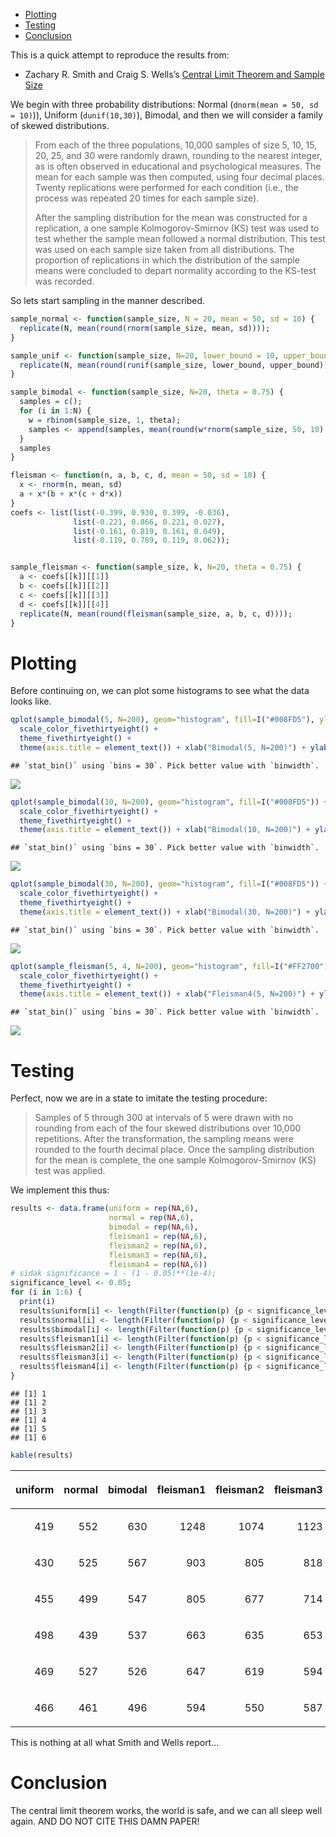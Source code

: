   - [Plotting](#plotting)
  - [Testing](#testing)
  - [Conclusion](#conclusion)

This is a quick attempt to reproduce the results from:

  - Zachary R. Smith and Craig S. Wells’s [Central Limit Theorem and
    Sample
    Size](https://www.umass.edu/remp/Papers/Smith&Wells_NERA06.pdf)

We begin with three probability distributions: Normal (`dnorm(mean = 50,
sd = 10)`)), Uniform (`dunif(10,30)`), Bimodal, and then we will
consider a family of skewed distributions.

> From each of the three populations, 10,000 samples of size 5, 10, 15,
> 20, 25, and 30 were randomly drawn, rounding to the nearest integer,
> as is often observed in educational and psychological measures. The
> mean for each sample was then computed, using four decimal places.
> Twenty replications were performed for each condition (i.e., the
> process was repeated 20 times for each sample size).
> 
> After the sampling distribution for the mean was constructed for a
> replication, a one sample Kolmogorov-Smirnov (KS) test was used to
> test whether the sample mean followed a normal distribution. This test
> was used on each sample size taken from all distributions. The
> proportion of replications in which the distribution of the sample
> means were concluded to depart normality according to the KS-test was
> recorded.

So lets start sampling in the manner described.

``` r
sample_normal <- function(sample_size, N = 20, mean = 50, sd = 10) {
  replicate(N, mean(round(rnorm(sample_size, mean, sd))));
}

sample_unif <- function(sample_size, N=20, lower_bound = 10, upper_bound = 30) {
  replicate(N, mean(round(runif(sample_size, lower_bound, upper_bound))))
}

sample_bimodal <- function(sample_size, N=20, theta = 0.75) {
  samples = c();
  for (i in 1:N) {
    w = rbinom(sample_size, 1, theta);
    samples <- append(samples, mean(round(w*rnorm(sample_size, 50, 10) + (1 - w)*rnorm(sample_size, 85, 10))));
  }
  samples
}

fleisman <- function(n, a, b, c, d, mean = 50, sd = 10) {
  x <- rnorm(n, mean, sd)
  a + x*(b + x*(c + d*x))
}
coefs <- list(list(-0.399, 0.930, 0.399, -0.036),
              list(-0.221, 0.866, 0.221, 0.027),
              list(-0.161, 0.819, 0.161, 0.049),
              list(-0.119, 0.789, 0.119, 0.062));


sample_fleisman <- function(sample_size, k, N=20, theta = 0.75) {
  a <- coefs[[k]][[1]]
  b <- coefs[[k]][[2]]
  c <- coefs[[k]][[3]]
  d <- coefs[[k]][[4]]
  replicate(N, mean(round(fleisman(sample_size, a, b, c, d))));
}
```

# Plotting

Before continuing on, we can plot some histograms to see what the data
looks
like.

``` r
qplot(sample_bimodal(5, N=200), geom="histogram", fill=I("#008FD5"), ylab="Bimodal(5, N=200)") +
  scale_color_fivethirtyeight() +
  theme_fivethirtyeight() +
  theme(axis.title = element_text()) + xlab("Bimodal(5, N=200)") + ylab("density")
```

    ## `stat_bin()` using `bins = 30`. Pick better value with `binwidth`.

![](2019-06-18-central-limit-theorem_files/figure-gfm/unnamed-chunk-53-1.png)<!-- -->

``` r
qplot(sample_bimodal(10, N=200), geom="histogram", fill=I("#008FD5")) +
  scale_color_fivethirtyeight() +
  theme_fivethirtyeight() +
  theme(axis.title = element_text()) + xlab("Bimodal(10, N=200)") + ylab("density")
```

    ## `stat_bin()` using `bins = 30`. Pick better value with `binwidth`.

![](2019-06-18-central-limit-theorem_files/figure-gfm/unnamed-chunk-54-1.png)<!-- -->

``` r
qplot(sample_bimodal(30, N=200), geom="histogram", fill=I("#008FD5")) +
  scale_color_fivethirtyeight() +
  theme_fivethirtyeight() +
  theme(axis.title = element_text()) + xlab("Bimodal(30, N=200)") + ylab("density")
```

    ## `stat_bin()` using `bins = 30`. Pick better value with `binwidth`.

![](2019-06-18-central-limit-theorem_files/figure-gfm/unnamed-chunk-55-1.png)<!-- -->

``` r
qplot(sample_fleisman(5, 4, N=200), geom="histogram", fill=I("#FF2700")) +
  scale_color_fivethirtyeight() +
  theme_fivethirtyeight() +
  theme(axis.title = element_text()) + xlab("Fleisman4(5, N=200)") + ylab("density")
```

    ## `stat_bin()` using `bins = 30`. Pick better value with `binwidth`.

![](2019-06-18-central-limit-theorem_files/figure-gfm/unnamed-chunk-56-1.png)<!-- -->

# Testing

Perfect, now we are in a state to imitate the testing procedure:

> Samples of 5 through 300 at intervals of 5 were drawn with no rounding
> from each of the four skewed distributions over 10,000 repetitions.
> After the transformation, the sampling means were rounded to the
> fourth decimal place. Once the sampling distribution for the mean is
> complete, the one sample Kolmogorov-Smirnov (KS) test was applied.

We implement this thus:

``` r
results <- data.frame(uniform = rep(NA,6),
                      normal = rep(NA,6),
                      bimodal = rep(NA,6),
                      fleisman1 = rep(NA,6),
                      fleisman2 = rep(NA,6),
                      fleisman3 = rep(NA,6),
                      fleisman4 = rep(NA,6))
# sidak significance = 1 - (1 - 0.05)**(1e-4);
significance_level <- 0.05;
for (i in 1:6) {
  print(i)
  results$uniform[i] <- length(Filter(function(p) {p < significance_level}, replicate(10000, shapiro.test(sample_unif(5*i))$p)))
  results$normal[i] <- length(Filter(function(p) {p < significance_level}, replicate(10000, shapiro.test(sample_normal(5*i))$p)))
  results$bimodal[i] <- length(Filter(function(p) {p < significance_level}, replicate(10000, shapiro.test(sample_bimodal(5*i))$p)))
  results$fleisman1[i] <- length(Filter(function(p) {p < significance_level}, replicate(10000, shapiro.test(sample_fleisman(5*i, 1))$p)))
  results$fleisman2[i] <- length(Filter(function(p) {p < significance_level}, replicate(10000, shapiro.test(sample_fleisman(5*i, 2))$p)))
  results$fleisman3[i] <- length(Filter(function(p) {p < significance_level}, replicate(10000, shapiro.test(sample_fleisman(5*i, 3))$p)))
  results$fleisman4[i] <- length(Filter(function(p) {p < significance_level}, replicate(10000, shapiro.test(sample_fleisman(5*i, 4))$p)))
}
```

    ## [1] 1
    ## [1] 2
    ## [1] 3
    ## [1] 4
    ## [1] 5
    ## [1] 6

``` r
kable(results)
```

<table>

<thead>

<tr>

<th style="text-align:right;">

uniform

</th>

<th style="text-align:right;">

normal

</th>

<th style="text-align:right;">

bimodal

</th>

<th style="text-align:right;">

fleisman1

</th>

<th style="text-align:right;">

fleisman2

</th>

<th style="text-align:right;">

fleisman3

</th>

<th style="text-align:right;">

fleisman4

</th>

</tr>

</thead>

<tbody>

<tr>

<td style="text-align:right;">

419

</td>

<td style="text-align:right;">

552

</td>

<td style="text-align:right;">

630

</td>

<td style="text-align:right;">

1248

</td>

<td style="text-align:right;">

1074

</td>

<td style="text-align:right;">

1123

</td>

<td style="text-align:right;">

1084

</td>

</tr>

<tr>

<td style="text-align:right;">

430

</td>

<td style="text-align:right;">

525

</td>

<td style="text-align:right;">

567

</td>

<td style="text-align:right;">

903

</td>

<td style="text-align:right;">

805

</td>

<td style="text-align:right;">

818

</td>

<td style="text-align:right;">

772

</td>

</tr>

<tr>

<td style="text-align:right;">

455

</td>

<td style="text-align:right;">

499

</td>

<td style="text-align:right;">

547

</td>

<td style="text-align:right;">

805

</td>

<td style="text-align:right;">

677

</td>

<td style="text-align:right;">

714

</td>

<td style="text-align:right;">

734

</td>

</tr>

<tr>

<td style="text-align:right;">

498

</td>

<td style="text-align:right;">

439

</td>

<td style="text-align:right;">

537

</td>

<td style="text-align:right;">

663

</td>

<td style="text-align:right;">

635

</td>

<td style="text-align:right;">

653

</td>

<td style="text-align:right;">

675

</td>

</tr>

<tr>

<td style="text-align:right;">

469

</td>

<td style="text-align:right;">

527

</td>

<td style="text-align:right;">

526

</td>

<td style="text-align:right;">

647

</td>

<td style="text-align:right;">

619

</td>

<td style="text-align:right;">

594

</td>

<td style="text-align:right;">

655

</td>

</tr>

<tr>

<td style="text-align:right;">

466

</td>

<td style="text-align:right;">

461

</td>

<td style="text-align:right;">

496

</td>

<td style="text-align:right;">

594

</td>

<td style="text-align:right;">

550

</td>

<td style="text-align:right;">

587

</td>

<td style="text-align:right;">

628

</td>

</tr>

</tbody>

</table>

This is nothing at all what Smith and Wells report…

# Conclusion

The central limit theorem works, the world is safe, and we can all sleep
well again. AND DO NOT CITE THIS DAMN PAPER\!
